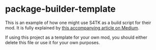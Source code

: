 # package-builder-template

This is an example of how one might use S4TK as a build script for their mod. It is fully explained by [this accompanying article on Medium](https://medium.com/p/74a795f188c1).

If using this project as a template for your own mod, you should either delete this file or use it for your own purposes.
